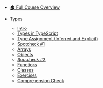 - [🏠 Full Course Overview](/README)


- Types
  - [Intro](./Intro.md "Intro")
  - [Types in TypeScript](./Types-in-TypeScript.md "Types in TypeScript")
  - [Type Assignment (Inferred and Explicit)](./Type-Assignment--Inferred-and-Explicit-.md "Type Assignment (Inferred and Explicit)")
  - [Spotcheck #1](./Spotcheck--1.md "Spotcheck #1")
  - [Arrays](./Arrays.md "Arrays")
  - [Objects](./Objects.md "Objects")
  - [Spotcheck #2](./Spotcheck--2.md "Spotcheck #2")
  - [Functions](./Functions.md "Functions")
  - [Classes](./Classes.md "Classes")
  - [Exercises](./Exercises.md "Exercises")
  - [Comprehension Check](./Comprehension-Check.md "Comprehension Check")
